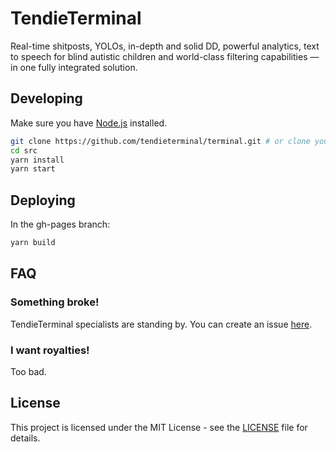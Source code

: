 # TendieTerminal

Real-time shitposts, YOLOs, in-depth and solid DD, powerful analytics, text to speech for blind autistic children and world-class filtering capabilities — in one fully integrated solution.

## Developing

Make sure you have [Node.js](http://nodejs.org/) installed.

```sh
git clone https://github.com/tendieterminal/terminal.git # or clone your own fork
cd src
yarn install
yarn start
```

## Deploying

In the gh-pages branch:

```sh
yarn build
```

## FAQ

### Something broke!

TendieTerminal specialists are standing by. You can create an issue [here](https://github.com/tendieterminal/terminal/issues).

### I want royalties!

Too bad.

## License

This project is licensed under the MIT License - see the [LICENSE](LICENSE) file for details.
